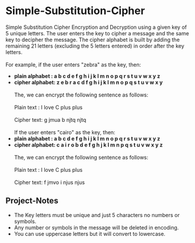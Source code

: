 # Simple-Substitution-Cipher
Simple Substitution Cipher Encryption and Decryption
using a given key of 5 unique letters.
The user enters the key to cipher a message and the same key to decipher the message. The
cipher alphabet is built by adding the remaining 21 letters (excluding the 5 letters entered) in
order after the key letters. 
<br/><br/>
For example, if the user enters &quot;zebra&quot; as the key, then:
* **plain alphabet : a b c d e f g h i j k l m n o p q r s t u v w x y z**
* **cipher alphabet: z e b r a c d f g h i j k l m n o p q s t u v w x y**
<br/><br/>
The, we can encrypt the following sentence as follows:
<br/><br/>
Plain text : I love C plus plus
<br/><br/>
Cipher text: g jmua b njtq njtq
<br/><br/>
If the user enters &quot;cairo&quot; as the key, then:
* **plain alphabet : a b c d e f g h i j k l m n o p q r s t u v w x y z**
* **cipher alphabet: c a i r o b d e f g h j k l m n p q s t u v w x y z**
<br/><br/>
The, we can encrypt the following sentence as follows:
<br/><br/>
Plain text : I love C plus plus
<br/><br/>
Cipher text: f jmvo i njus njus

## Project-Notes
* The Key letters must be unique and just 5 characters no numbers or symbols.
* Any number or symbols in the message will be deleted in encoding.
* You can use uppercase letters but it will convert to lowercase.
